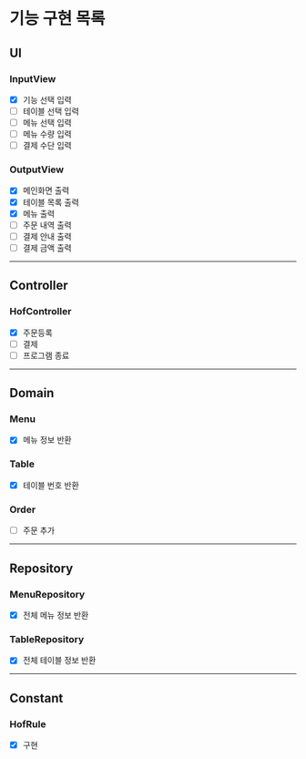 # 기능 구현 목록

## UI
### InputView
- [x] 기능 선택 입력
- [ ] 테이블 선택 입력
- [ ] 메뉴 선택 입력
- [ ] 메뉴 수량 입력
- [ ] 결제 수단 입력

### OutputView
- [x] 메인화면 출력
- [x] 테이블 목록 출력
- [x] 메뉴 출력
- [ ] 주문 내역 출력
- [ ] 결제 안내 출력
- [ ] 결제 금액 출력
---

## Controller
### HofController
- [x] 주문등록
- [ ] 결제
- [ ] 프로그램 종료
---

## Domain
### Menu
- [x] 메뉴 정보 반환

### Table
- [x] 테이블 번호 반환

### Order
- [ ] 주문 추가
---

## Repository
### MenuRepository
- [x] 전체 메뉴 정보 반환

### TableRepository
- [x] 전체 테이블 정보 반환
---

## Constant
### HofRule
- [x] 구현
